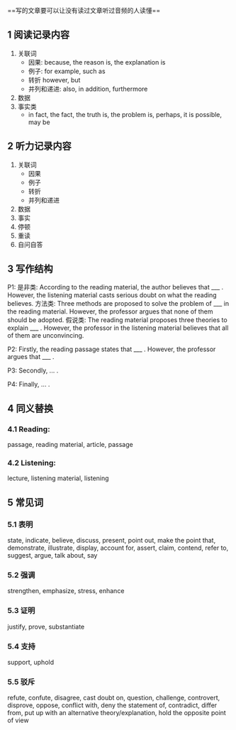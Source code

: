 ==写的文章要可以让没有读过文章听过音频的人读懂==
## 1 阅读记录内容
1. 关联词
    - 因果: because, the reason is, the explanation is
    - 例子: for example, such as
    - 转折 however, but
    - 并列和递进: also, in addition, furthermore
2. 数据
3. 事实类
    - in fact, the fact, the truth is, the problem is, perhaps, it is possible, may be
## 2 听力记录内容
1. 关联词
    - 因果
    - 例子
    - 转折
    - 并列和递进
2. 数据
3. 事实
4. 停顿
5. 重读
6. 自问自答


## 3 写作结构
P1: 
是非类: According to the reading material, the author believes that \_\_\_ . However, the listening material casts serious doubt on what the reading believes. 
方法类: Three methods are proposed to solve the problem of \_\_\_ in the reading material. However, the professor argues that none of them should be adopted. 
假说类: The reading material proposes three theories to explain \_\_\_ . However, the professor in the listening material believes that all of them are unconvincing. 

P2: 
Firstly, the reading passage states that \_\_\_ . However, the professor argues that \_\_\_ . 

P3: 
Secondly, ... . 

P4: 
Finally, ... . 

## 4 同义替换
### 4.1 Reading: 
passage, reading material, article, passage

### 4.2 Listening: 
lecture, listening material, listening

## 5 常见词
### 5.1 表明
state, indicate, believe, discuss, present, point out, make the point that, demonstrate, illustrate, display, account for, assert, claim, contend, refer to, suggest, argue, talk about, say

### 5.2 强调
strengthen, emphasize, stress, enhance

### 5.3 证明
justify, prove, substantiate

### 5.4 支持
support, uphold

### 5.5 驳斥
refute, confute, disagree, cast doubt on, question, challenge, controvert, disprove, oppose, conflict with, deny the statement of, contradict, differ from, put up with an alternative theory/explanation, hold the opposite point of view